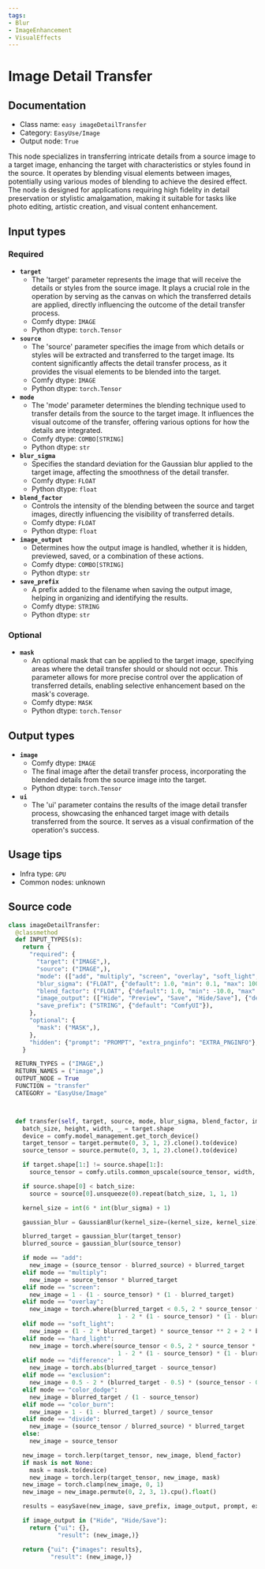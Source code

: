 ```yaml
---
tags:
- Blur
- ImageEnhancement
- VisualEffects
---
```


# Image Detail Transfer
## Documentation
- Class name: `easy imageDetailTransfer`
- Category: `EasyUse/Image`
- Output node: `True`

This node specializes in transferring intricate details from a source image to a target image, enhancing the target with characteristics or styles found in the source. It operates by blending visual elements between images, potentially using various modes of blending to achieve the desired effect. The node is designed for applications requiring high fidelity in detail preservation or stylistic amalgamation, making it suitable for tasks like photo editing, artistic creation, and visual content enhancement.
## Input types
### Required
- **`target`**
    - The 'target' parameter represents the image that will receive the details or styles from the source image. It plays a crucial role in the operation by serving as the canvas on which the transferred details are applied, directly influencing the outcome of the detail transfer process.
    - Comfy dtype: `IMAGE`
    - Python dtype: `torch.Tensor`
- **`source`**
    - The 'source' parameter specifies the image from which details or styles will be extracted and transferred to the target image. Its content significantly affects the detail transfer process, as it provides the visual elements to be blended into the target.
    - Comfy dtype: `IMAGE`
    - Python dtype: `torch.Tensor`
- **`mode`**
    - The 'mode' parameter determines the blending technique used to transfer details from the source to the target image. It influences the visual outcome of the transfer, offering various options for how the details are integrated.
    - Comfy dtype: `COMBO[STRING]`
    - Python dtype: `str`
- **`blur_sigma`**
    - Specifies the standard deviation for the Gaussian blur applied to the target image, affecting the smoothness of the detail transfer.
    - Comfy dtype: `FLOAT`
    - Python dtype: `float`
- **`blend_factor`**
    - Controls the intensity of the blending between the source and target images, directly influencing the visibility of transferred details.
    - Comfy dtype: `FLOAT`
    - Python dtype: `float`
- **`image_output`**
    - Determines how the output image is handled, whether it is hidden, previewed, saved, or a combination of these actions.
    - Comfy dtype: `COMBO[STRING]`
    - Python dtype: `str`
- **`save_prefix`**
    - A prefix added to the filename when saving the output image, helping in organizing and identifying the results.
    - Comfy dtype: `STRING`
    - Python dtype: `str`
### Optional
- **`mask`**
    - An optional mask that can be applied to the target image, specifying areas where the detail transfer should or should not occur. This parameter allows for more precise control over the application of transferred details, enabling selective enhancement based on the mask's coverage.
    - Comfy dtype: `MASK`
    - Python dtype: `torch.Tensor`
## Output types
- **`image`**
    - Comfy dtype: `IMAGE`
    - The final image after the detail transfer process, incorporating the blended details from the source image into the target.
    - Python dtype: `torch.Tensor`
- **`ui`**
    - The 'ui' parameter contains the results of the image detail transfer process, showcasing the enhanced target image with details transferred from the source. It serves as a visual confirmation of the operation's success.
## Usage tips
- Infra type: `GPU`
- Common nodes: unknown


## Source code
```python
class imageDetailTransfer:
  @classmethod
  def INPUT_TYPES(s):
    return {
      "required": {
        "target": ("IMAGE",),
        "source": ("IMAGE",),
        "mode": (["add", "multiply", "screen", "overlay", "soft_light", "hard_light", "color_dodge", "color_burn", "difference", "exclusion", "divide",],{"default": "add"}),
        "blur_sigma": ("FLOAT", {"default": 1.0, "min": 0.1, "max": 100.0, "step": 0.01}),
        "blend_factor": ("FLOAT", {"default": 1.0, "min": -10.0, "max": 10.0, "step": 0.001, "round": 0.001}),
        "image_output": (["Hide", "Preview", "Save", "Hide/Save"], {"default": "Preview"}),
        "save_prefix": ("STRING", {"default": "ComfyUI"}),
      },
      "optional": {
        "mask": ("MASK",),
      },
      "hidden": {"prompt": "PROMPT", "extra_pnginfo": "EXTRA_PNGINFO"},
    }

  RETURN_TYPES = ("IMAGE",)
  RETURN_NAMES = ("image",)
  OUTPUT_NODE = True
  FUNCTION = "transfer"
  CATEGORY = "EasyUse/Image"



  def transfer(self, target, source, mode, blur_sigma, blend_factor, image_output, save_prefix, mask=None, prompt=None, extra_pnginfo=None):
    batch_size, height, width, _ = target.shape
    device = comfy.model_management.get_torch_device()
    target_tensor = target.permute(0, 3, 1, 2).clone().to(device)
    source_tensor = source.permute(0, 3, 1, 2).clone().to(device)

    if target.shape[1:] != source.shape[1:]:
      source_tensor = comfy.utils.common_upscale(source_tensor, width, height, "bilinear", "disabled")

    if source.shape[0] < batch_size:
      source = source[0].unsqueeze(0).repeat(batch_size, 1, 1, 1)

    kernel_size = int(6 * int(blur_sigma) + 1)

    gaussian_blur = GaussianBlur(kernel_size=(kernel_size, kernel_size), sigma=(blur_sigma, blur_sigma))

    blurred_target = gaussian_blur(target_tensor)
    blurred_source = gaussian_blur(source_tensor)

    if mode == "add":
      new_image = (source_tensor - blurred_source) + blurred_target
    elif mode == "multiply":
      new_image = source_tensor * blurred_target
    elif mode == "screen":
      new_image = 1 - (1 - source_tensor) * (1 - blurred_target)
    elif mode == "overlay":
      new_image = torch.where(blurred_target < 0.5, 2 * source_tensor * blurred_target,
                               1 - 2 * (1 - source_tensor) * (1 - blurred_target))
    elif mode == "soft_light":
      new_image = (1 - 2 * blurred_target) * source_tensor ** 2 + 2 * blurred_target * source_tensor
    elif mode == "hard_light":
      new_image = torch.where(source_tensor < 0.5, 2 * source_tensor * blurred_target,
                               1 - 2 * (1 - source_tensor) * (1 - blurred_target))
    elif mode == "difference":
      new_image = torch.abs(blurred_target - source_tensor)
    elif mode == "exclusion":
      new_image = 0.5 - 2 * (blurred_target - 0.5) * (source_tensor - 0.5)
    elif mode == "color_dodge":
      new_image = blurred_target / (1 - source_tensor)
    elif mode == "color_burn":
      new_image = 1 - (1 - blurred_target) / source_tensor
    elif mode == "divide":
      new_image = (source_tensor / blurred_source) * blurred_target
    else:
      new_image = source_tensor

    new_image = torch.lerp(target_tensor, new_image, blend_factor)
    if mask is not None:
      mask = mask.to(device)
      new_image = torch.lerp(target_tensor, new_image, mask)
    new_image = torch.clamp(new_image, 0, 1)
    new_image = new_image.permute(0, 2, 3, 1).cpu().float()

    results = easySave(new_image, save_prefix, image_output, prompt, extra_pnginfo)

    if image_output in ("Hide", "Hide/Save"):
      return {"ui": {},
              "result": (new_image,)}

    return {"ui": {"images": results},
            "result": (new_image,)}

```
